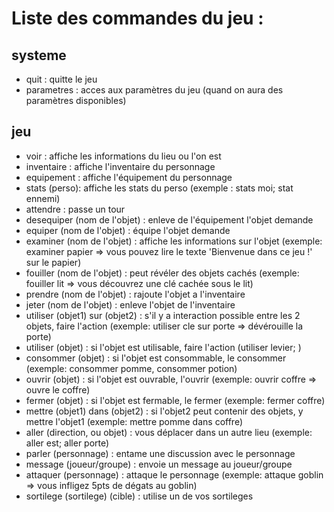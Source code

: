 # Liste des commandes du jeu :

## systeme

 - quit : quitte le jeu
 - parametres : acces aux paramètres du jeu
   (quand on aura des paramètres disponibles)

## jeu

 - voir : affiche les informations du lieu ou l'on est
 - inventaire : affiche l'inventaire du personnage
 - equipement : affiche l'équipement du personnage
 - stats (perso): affiche les stats du perso (exemple : stats moi; stat ennemi)
 - attendre : passe un tour
 - desequiper (nom de l'objet) : enleve de l'équipement l'objet demande
 - equiper (nom de l'objet) : équipe l'objet demande
 - examiner (nom de l'objet) : affiche les informations sur l'objet (exemple: examiner papier => vous pouvez lire le texte 'Bienvenue dans ce jeu !' sur le papier)
 - fouiller (nom de l'objet) : peut révéler des objets cachés (exemple: fouiller lit => vous découvrez une clé cachée sous le lit)
 - prendre (nom de l'objet) : rajoute l'objet a l'inventaire
 - jeter (nom de l'objet) : enleve l'objet de l'inventaire
 - utiliser (objet1) sur (objet2) : s'il y a interaction possible entre les 2 objets, faire l'action (exemple: utiliser cle sur porte => dévérouille la porte)
 - utiliser (objet) : si l'objet est utilisable, faire l'action (utiliser levier; )
 - consommer (objet) : si l'objet est consommable, le consommer (exemple: consommer pomme, consommer potion)
 - ouvrir (objet) : si l'objet est ouvrable, l'ouvrir (exemple: ouvrir coffre => ouvre le coffre)
 - fermer (objet) : si l'objet est fermable, le fermer (exemple: fermer coffre)
 - mettre (objet1) dans (objet2) : si l'objet2 peut contenir des objets, y mettre l'objet1 (exemple: mettre pomme dans coffre)
 - aller (direction, ou objet) : vous déplacer dans un autre lieu (exemple: aller est; aller porte)
 - parler (personnage) : entame une discussion avec le personnage
 - message (joueur/groupe) : envoie un message au joueur/groupe
 - attaquer (personnage) : attaque le personnage (exemple: attaque goblin => vous infligez 5pts de dégats au goblin)
 - sortilege (sortilege) (cible) : utilise un de vos sortileges



